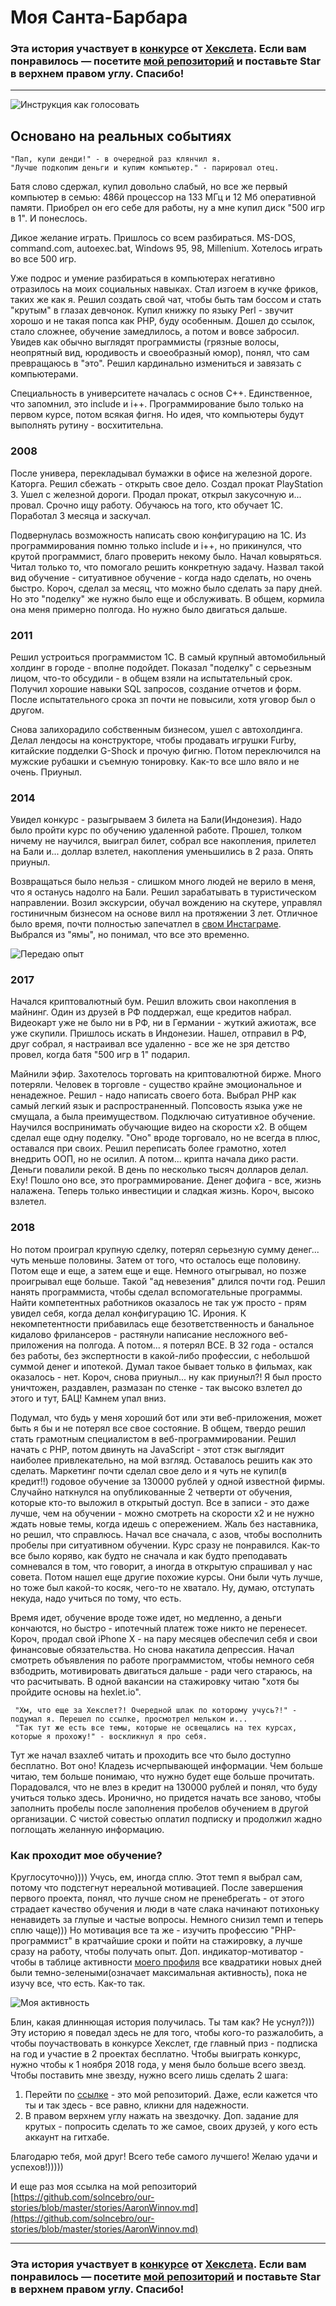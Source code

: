 # Моя Санта-Барбара

### Эта история участвует в [конкурсе](http://mystory.hexlet.io/) от [Хекслета](https://ru.hexlet.io/). Если вам понравилось — посетите [мой репозиторий](https://github.com/solncebro/our-stories/blob/master/stories/AaronWinnov.md) и поставьте Star в верхнем правом углу. Спасибо!

---

![Инструкция как голосовать](http://joxi.net/v29QMqgiZd7bE2.jpg)




## Основано на реальных событиях

    "Пап, купи денди!" - в очередной раз клянчил я.
    "Лучше подкопим деньги и купим компьютер." - парировал отец.


Батя слово сдержал, купил довольно слабый, но все же первый компьютер в семью: 486й процессор на 133 МГц и 12 Мб оперативной памяти. Приобрел он его себе для работы, ну а мне купил диск "500 игр в 1". И понеслось.


Дикое желание играть. Пришлось со всем разбираться. MS-DOS, command.com, autoexec.bat, Windows 95, 98, Millenium. Хотелось играть во все 500 игр.


Уже подрос и умение разбираться в компьютерах негативно отразилось на моих социальных навыках. Стал изгоем в кучке фриков, таких же как я. Решил создать свой чат, чтобы быть там боссом и стать "крутым" в глазах девчонок. Купил книжку по языку Perl - звучит хорошо и не такая попса как PHP, буду особенным. Дошел до ссылок, стало сложнее, обучение замедлилось, а потом и вовсе забросил. Увидев как обычно выглядят программисты (грязные волосы, неопрятный вид, юродивость и своеобразный юмор), понял, что сам превращаюсь в "это". Решил кардинально измениться и завязать с компьютерами.


Специальность в университете началась с основ С++. Единственное, что запомнил, это include и i++. Программирование было только на первом курсе, потом всякая фигня. Но идея, что компьютеры будут выполнять рутину - восхитительна.

### 2008
После универа, перекладывал бумажки в офисе на железной дороге. Каторга. Решил сбежать - открыть свое дело. Создал прокат PlayStation 3. Ушел с железной дороги. Продал прокат, открыл закусочную и... провал. Срочно ищу работу. Обучаюсь на того, кто обучает 1С. Поработал 3 месяца и заскучал.


Подвернулась возможность написать свою конфигурацию на 1С. Из программирования помню только include и i++, но прикинулся, что крутой программист, благо проверить некому было. Начал ковыряться. Читал только то, что помогало решить конкретную задачу. Назвал такой вид обучение - ситуативное обучение - когда надо сделать, но очень быстро. Короч, сделал за месяц, что можно было сделать за пару дней. Но это "поделку" же нужно было еще и обслуживать. В общем, кормила она меня примерно полгода. Но нужно было двигаться дальше.

### 2011
Решил устроиться программистом 1С. В самый крупный автомобильный холдинг в городе - вполне подойдет. Показал "поделку" с серьезным лицом, что-то обсудили - в общем взяли на испытательный срок. Получил хорошие навыки SQL запросов, создание отчетов и форм. После испытательного срока зп почти не повысили, хотя уговор был о другом.


Снова залихорадило собственным бизнесом, ушел с автохолдинга. Делал лендосы на конструкторе, чтобы продавать игрушки Furby, китайские подделки G-Shock и прочую фигню. Потом переключился на мужские рубашки и съемную тонировку. Как-то все шло вяло и не очень. Приуныл.

### 2014
Увидел конкурс - разыгрываем 3 билета на Бали(Индонезия). Надо было пройти курс по обучению удаленной работе. Прошел, толком ничему не научился, выиграл билет, собрал все накопления, прилетел на Бали и... доллар взлетел, накопления уменьшились в 2 раза. Опять приуныл.


Возвращаться было нельзя - слишком много людей не верило в меня, что я останусь надолго на Бали. Решил зарабатывать в туристическом направлении. Возил экскурсии, обучал вождению на скутере, управлял гостиничным бизнесом на основе вилл на протяжении 3 лет. Отличное было время, почти полностью запечатлел в [свом Инстаграме](https://www.instagram.com/solncebro/?hl=ru). Выбрался из "ямы", но понимал, что все это временно.

![Передаю опыт](https://lh3.googleusercontent.com/HEjv1W_YVtx2Hv1cSY93NVbiZXq4i4QlCHcNwxvLpCdfqI4AdF3RATcxVHRm06zgACuwIWrfvQ5dCy4td58TjOEteYcfFeCjlP2eCHu1PaVen8lCvY5sHlnN8DqJwhWXaW5xGC1Ffwtc3AGp-rC2T6-mBV-P1XbRtn0T4Uw_DuL6VDDl3509Ayl6M7KkVh9SjI-9BHZIBskGUJnxggyiHspadJDDmWgQSBulHG6UtOI5fqzO5RM-a6RseMc5ISLCZjspN5DTDruJ6Wi3xLRJE6m5pv66AarcwIpxG9DsNs17HL4dHXHZ7y05Yal80_lZI4Xcapde_PMQ45Ew6w981S7YqSeHaEy1fybVSZ8LRh3unv7lKNSr9zxUXk1V09qn3BHJm1OfjpIg9FFMPTwIBwIDpMOmAZypX1mK8Nm1htZIpvO8XKG3DNq6AFrP5JODiirFW0EqwW0vaHLBScXFbHJN3KByiab6DjmzGDowHSHohPVDZ9i73OtR3LXQQPWPYsqC61t9YGcDkzcRirmKRNZ7p-3rtpKytXbw8_6sfrK2Vi9xlQ3IdyqsoEXEwJncbtGNPiTmZ8hql35V0mYSxPCSodbij7RNOjpAMUXs2OojIIiCnlkBr7S0CnpKy2Me=w2454-h1380-no)


### 2017
Начался криптовалютный бум. Решил вложить свои накопления в майнинг. Один из друзей в РФ поддержал, еще кредитов набрал. Видеокарт уже не было ни в РФ, ни в Германии - жуткий ажиотаж, все уже скупили. Пришлось искать в Индонезии. Нашел, отправил в РФ, друг собрал, я настраивал все удаленно - все же не зря детство провел, когда батя "500 игр в 1" подарил.


Майнили эфир. Захотелось торговать на криптовалютной бирже. Много потеряли. Человек в торговле - существо крайне эмоциональное и ненадежное. Решил - надо написать своего бота. Выбрал PHP как самый легкий язык и распространенный. Попсовость языка уже не смущала, а была преимуществом. Подключаю ситуативное обучение. Научился воспринимать обучающие видео на скорости х2. В общем сделал еще одну поделку. "Оно" вроде торговало, но не всегда в плюс, оставался при своих. Решил переписать более грамотно, хотел внедрить ООП, но не осилил. А потом... крипта начала дико расти. Деньги повалили рекой. В день по несколько тысяч долларов делал. Еху! Пошло оно все, это программирование. Денег дофига - все, жизнь налажена. Теперь только инвестиции и сладкая жизнь. Короч, высоко взлетел.

### 2018
Но потом проиграл крупную сделку, потерял серьезную сумму денег... чуть меньше половины. Затем от того, что осталось еще половину. Потом еще и еще, а затем еще и еще. Немного отыгрывал, но позже проигрывал еще больше. Такой "ад невезения" длился почти год. Решил нанять программиста, чтобы сделал вспомогательные программы. Найти компетентных работников оказалось не так уж просто - прям увидел себя, когда делал конфигурацию 1С. Ирония. К некомпетентности прибавилась еще безответственность и банальное кидалово фрилансеров - растянули написание несложного веб-приложения на полгода. А потом... я потерял ВСЕ. В 32 года - остался без работы, без экспертности в какой-либо профессии, с небольшой суммой денег и ипотекой. Думал такое бывает только в фильмах, как оказалось - нет. Короч, снова приуныл... ну как приуныл?! Я был просто уничтожен, раздавлен, размазан по стенке - так высоко взлетел до этого и тут, БАЦ! Камнем упал вниз.


Подумал, что будь у меня хороший бот или эти веб-приложения, может быть я бы и не потерял все свое состояние. В общем, твердо решил стать грамотным специалистом в веб-программировании. Решил начать с PHP, потом двинуть на JavaScript - этот стэк выглядит наиболее привлекательно, на мой взгляд. Оставалось решить как это сделать. Маркетинг почти сделал свое дело и я чуть не купил(в кредит!!) годовое обучение за 130000 рублей у одной известной фирмы. Случайно наткнулся на опубликованные 2 четверти от обучения, которые кто-то выложил в открытый доступ. Все в записи - это даже лучше, чем на обучении - можно смотреть на скорости х2 и не нужно ждать новые темы, когда идешь с опережением. Жаль без наставника, но решил, что справлюсь. Начал все сначала, с азов, чтобы восполнить пробелы при ситуативном обучении. Курс сразу не понравился. Как-то все было коряво, как будто не сначала и как будто преподавать сомневался в том, что говорит, а иногда в открытую спрашивал у нас совета. Потом нашел еще другие похожие курсы. Они были чуть лучше, но тоже был какой-то косяк, чего-то не хватало. Ну, думаю, отступать некуда, надо учиться по тому, что есть.


Время идет, обучение вроде тоже идет, но медленно, а деньги кончаются, но быстро - ипотечный платеж тоже никто не перенесет. Короч, продал свой iPhone X - на пару месяцев обеспечил себя и свои финансовые обязательства. Но снова накатила депрессия. Начал смотреть объявления по работе программистом, чтобы немного себя взбодрить, мотивировать двигаться дальше - ради чего стараюсь, на что расчитывать. В одной вакансии на стажировку читаю "хотя бы пройдите основы на hexlet.io".


     "Хм, что еще за Хекслет?! Очередной шлак по которому учусь?!" - подумал я. Перешел по ссылке, просмотрел мельком и...
     "Так тут же есть все темы, которые не освещались на тех курсах, которые я прохожу!" - воскликнул я про себя.
     
 
Тут же начал взахлеб читать и проходить все что было доступно бесплатно. Вот оно! Кладезь исчерпывающей информации. Чем больше читаю, тем больше понимаю, что нужно будет еще больше прочитать. Порадовался, что не влез в кредит на 130000 рублей и понял, что буду учиться только здесь. Иронично, но придется начать все заново, чтобы заполнить пробелы после заполнения пробелов обучением в другой организации. С чистой совестью оплатил подписку и продолжил жадно поглощать желанную информацию.


### Как проходит мое обучение?
Круглосуточно)))) Учусь, ем, иногда сплю. Этот темп я выбрал сам, потому что подстегнут нереальной мотивацией. После завершения первого проекта, понял, что лучше сном не пренебрегать - от этого страдает качество обучения и люди в чате слака начинают потихоньку ненавидеть за глупые и частые вопросы. Немного снизил темп и теперь сплю чаще))) Но мотивация все та же - изучить профессию "PHP-программист" в кратчайшие сроки и пойти на стажировку, а лучше сразу на работу, чтобы получать опыт. Доп. индикатор-мотиватор - чтобы в таблице активности [моего профиля](https://ru.hexlet.io/u/solncebro) все квадратики новых дней были темно-зелеными(означает максимальная активность), пока не изучу все, что есть. Как-то так.

![Моя активность](http://joxi.net/brRDXPwI7y0Wx2.jpg)


Блин, какая длиннющая история получилась. Ты там как? Не уснул?))) Эту историю я поведал здесь не для того, чтобы кого-то разжалобить, а чтобы поучаствовать в конкурсе Хекслет, где главный приз - подписка на год и участие в 2 проектах бесплатно. Чтобы выиграть конкурс, нужно чтобы к 1 ноября 2018 года, у меня было больше всего звезд. Чтобы поставить мне звезду, нужно всего лишь сделать 2 шага:
1. Перейти по [ссылке](https://github.com/solncebro/our-stories/blob/master/stories/AaronWinnov.md) - это мой репозиторий. Даже, если кажется что ты и так здесь - все равно, кликни для надежности.
2. В правом верхнем углу нажать на звездочку.
Доп. задание для крутых - попросить сделать то же самое, своих друзей, у кого есть аккаунт на гитхабе.

Благодарю тебя, мой друг! Всего тебе самого лучшего! Желаю удачи и успехов!)))))

И еще раз моя ссылка на мой репозиторий [https://github.com/solncebro/our-stories/blob/master/stories/AaronWinnov.md](https://github.com/solncebro/our-stories/blob/master/stories/AaronWinnov.md)

---

### Эта история участвует в [конкурсе](http://mystory.hexlet.io/) от [Хекслета](https://ru.hexlet.io/). Если вам понравилось — посетите [мой репозиторий](https://github.com/solncebro/our-stories/blob/master/stories/AaronWinnov.md) и поставьте Star в верхнем правом углу. Спасибо!

